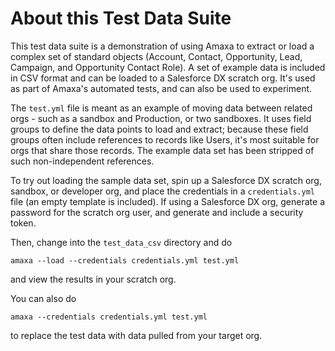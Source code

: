 # About this Test Data Suite

This test data suite is a demonstration of using Amaxa to extract or load a complex set of standard objects (Account, Contact, Opportunity, Lead, Campaign, and Opportunity Contact Role). A set of example data is included in CSV format and can be loaded to a Salesforce DX scratch org. It's used as part of Amaxa's automated tests, and can also be used to experiment.

The `test.yml` file is meant as an example of moving data between related orgs - such as a sandbox and Production, or two sandboxes. It uses field groups to define the data points to load and extract; because these field groups often include references to records like Users, it's most suitable for orgs that share those records. The example data set has been stripped of such non-independent references.

To try out loading the sample data set, spin up a Salesforce DX scratch org, sandbox, or developer org, and place the credentials in a `credentials.yml` file (an empty template is included). If using a Salesforce DX org, generate a password for the scratch org user, and generate and include a security token.

Then, change into the `test_data_csv` directory and do

    amaxa --load --credentials credentials.yml test.yml

and view the results in your scratch org.

You can also do

    amaxa --credentials credentials.yml test.yml

to replace the test data with data pulled from your target org.